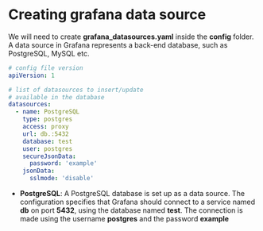 # Creating grafana data source

We will need to create **grafana_datasources.yaml** inside the **config** folder. A data source in Grafana represents a back-end database, such as PostgreSQL, MySQL etc.

```yaml
# config file version
apiVersion: 1

# list of datasources to insert/update
# available in the database
datasources:
  - name: PostgreSQL
    type: postgres
    access: proxy
    url: db.:5432
    database: test
    user: postgres
    secureJsonData:
      password: 'example'
    jsonData:
      sslmode: 'disable'
```

- **PostgreSQL**: A PostgreSQL database is set up as a data source. The configuration specifies that Grafana should connect to a service named **db** on port **5432**, using the database named **test**. The connection is made using the username **postgres** and the password **example**

